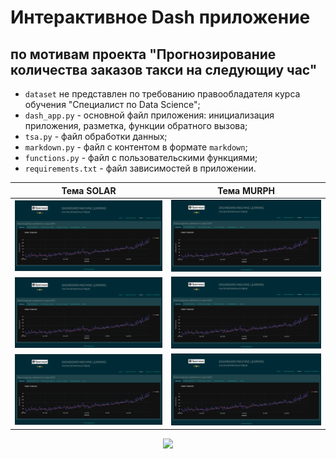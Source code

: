 # Интерактивное Dash приложение
## по мотивам проекта "Прогнозирование количества заказов такси на следующиу час"
- `dataset` не представлен по требованию правообладателя курса обучения "Специалист по Data Science";
- `dash_app.py` - основной файл приложения: инициализация приложения, разметка, функции обратного вызова;
- `tsa.py` - файл обработки данных;
- `markdown.py` - файл с контентом в формате `markdown`;
- `functions.py` - файл с пользовательскими функциями;
- `requirements.txt` - файл зависимостей в приложении.

| Тема SOLAR | Тема MURPH |
|-------------------------------------|-------------------------------------|
| ![](/assets/preview_tsa_dash_1.png) | ![](/assets/preview_tsa_dash_1.png) |
| ![](/assets/preview_tsa_dash_1.png) | ![](/assets/preview_tsa_dash_1.png) |
| ![](/assets/preview_tsa_dash_1.png) | ![](/assets/preview_tsa_dash_1.png) |



<div id="header" align="center">
  <img src="https://media.giphy.com/media/gjrYDwbjnK8x36xZIO/giphy.gif" width="100"/>
</div>
